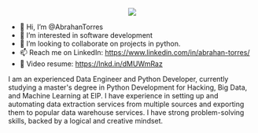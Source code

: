 <p align="center">
  <a href="https://skillicons.dev">
    <img src="https://skills.thijs.gg/icons?i=py,mysql,git,django,flask,fastapi,=light" />
  </a>
</p>

- 👋 Hi, I’m @AbrahanTorres
- 👀 I’m interested in software development 
- 💞️ I’m looking to collaborate on projects in python.
- 📫 Reach me on LinkedIn: https://www.linkedin.com/in/abrahan-torres/
- 🎥 Video resume: https://lnkd.in/dMUWmRaz


I am an experienced Data Engineer and Python Developer, currently studying a master's degree in Python Development for Hacking, Big Data, and Machine Learning at EIP. I have experience in setting up and automating data extraction services from multiple sources and exporting them to popular data warehouse services. I have strong problem-solving skills, backed by a logical and creative mindset.




